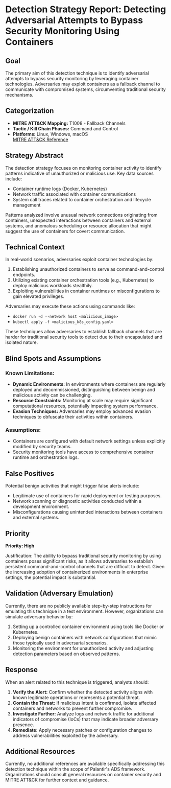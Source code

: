 # Detection Strategy Report: Detecting Adversarial Attempts to Bypass Security Monitoring Using Containers

## Goal

The primary aim of this detection technique is to identify adversarial attempts to bypass security monitoring by leveraging container technologies. Adversaries may exploit containers as a fallback channel to communicate with compromised systems, circumventing traditional security mechanisms.

## Categorization

- **MITRE ATT&CK Mapping:** T1008 - Fallback Channels
- **Tactic / Kill Chain Phases:** Command and Control
- **Platforms:** Linux, Windows, macOS  
  [MITRE ATT&CK Reference](https://attack.mitre.org/techniques/T1008)

## Strategy Abstract

The detection strategy focuses on monitoring container activity to identify patterns indicative of unauthorized or malicious use. Key data sources include:

- Container runtime logs (Docker, Kubernetes)
- Network traffic associated with container communications
- System call traces related to container orchestration and lifecycle management

Patterns analyzed involve unusual network connections originating from containers, unexpected interactions between containers and external systems, and anomalous scheduling or resource allocation that might suggest the use of containers for covert communication.

## Technical Context

In real-world scenarios, adversaries exploit container technologies by:

1. Establishing unauthorized containers to serve as command-and-control endpoints.
2. Utilizing existing container orchestration tools (e.g., Kubernetes) to deploy malicious workloads stealthily.
3. Exploiting vulnerabilities in container runtimes or misconfigurations to gain elevated privileges.

Adversaries may execute these actions using commands like:
- `docker run -d --network host <malicious_image>`
- `kubectl apply -f <malicious_k8s_config.yaml>`

These techniques allow adversaries to establish fallback channels that are harder for traditional security tools to detect due to their encapsulated and isolated nature.

## Blind Spots and Assumptions

### Known Limitations:

- **Dynamic Environments:** In environments where containers are regularly deployed and decommissioned, distinguishing between benign and malicious activity can be challenging.
- **Resource Constraints:** Monitoring at scale may require significant computational resources, potentially impacting system performance.
- **Evasion Techniques:** Adversaries may employ advanced evasion techniques to obfuscate their activities within containers.

### Assumptions:

- Containers are configured with default network settings unless explicitly modified by security teams.
- Security monitoring tools have access to comprehensive container runtime and orchestration logs.

## False Positives

Potential benign activities that might trigger false alerts include:

- Legitimate use of containers for rapid deployment or testing purposes.
- Network scanning or diagnostic activities conducted within a development environment.
- Misconfigurations causing unintended interactions between containers and external systems.

## Priority

**Priority: High**

Justification:
The ability to bypass traditional security monitoring by using containers poses significant risks, as it allows adversaries to establish persistent command-and-control channels that are difficult to detect. Given the increasing adoption of containerized environments in enterprise settings, the potential impact is substantial.

## Validation (Adversary Emulation)

Currently, there are no publicly available step-by-step instructions for emulating this technique in a test environment. However, organizations can simulate adversary behavior by:

1. Setting up a controlled container environment using tools like Docker or Kubernetes.
2. Deploying benign containers with network configurations that mimic those typically used in adversarial scenarios.
3. Monitoring the environment for unauthorized activity and adjusting detection parameters based on observed patterns.

## Response

When an alert related to this technique is triggered, analysts should:

1. **Verify the Alert:** Confirm whether the detected activity aligns with known legitimate operations or represents a potential threat.
2. **Contain the Threat:** If malicious intent is confirmed, isolate affected containers and networks to prevent further compromise.
3. **Investigate Further:** Analyze logs and network traffic for additional indicators of compromise (IoCs) that may indicate broader adversary presence.
4. **Remediate:** Apply necessary patches or configuration changes to address vulnerabilities exploited by the adversary.

## Additional Resources

Currently, no additional references are available specifically addressing this detection technique within the scope of Palantir's ADS framework. Organizations should consult general resources on container security and MITRE ATT&CK for further context and guidance.